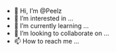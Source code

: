 - 👋 Hi, I’m @Peelz
- 👀 I’m interested in ...
- 🌱 I’m currently learning ...
- 💞️ I’m looking to collaborate on ...
- 📫 How to reach me ...

<!---
Peelz/Peelz is a ✨ special ✨ repository because its `README.md` (this file) appears on your GitHub profile.
You can click the Preview link to take a look at your changes.
--->
